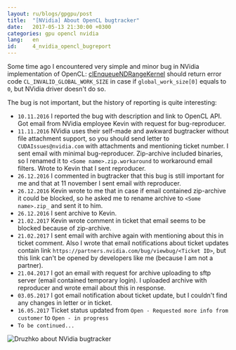 ```yaml
---
layout: ru/blogs/gpgpu/post
title:  "[NVidia] About OpenCL bugtracker"
date:   2017-05-13 21:30:00 +0300
categories: gpu opencl nvidia
lang:   en
id:     4_nvidia_opencl_bugreport
---
```


Some time ago I encountered very simple and minor bug in NVidia implementation of OpenCL: 
 [clEnqueueNDRangeKernel](https://www.khronos.org/registry/OpenCL/sdk/1.2/docs/man/xhtml/clEnqueueNDRangeKernel.html) should return error code
 ```CL_INVALID_GLOBAL_WORK_SIZE``` in case if ```global_work_size[0]``` equals to ```0```, but NVidia driver doesn't do so.
 
The bug is not important, but the history of reporting is quite interesting:

 - ```10.11.2016``` I reported the bug with description and link to OpenCL API. Got email from NVidia employee Kevin with request for bug-reproducer.
 - ```11.11.2016``` NVidia uses their self-made and awkward bugtracker without file attachment support, so you should send letter to ```CUDAIssues@nvidia.com``` with attachments and mentioning ticket number. I sent email with minimal bug-reproducer. Zip-archive included binaries, so I renamed it to ```<Some name>.zip.workaround``` to workaround email filters. Wrote to Kevin that I sent reproducer.  
 - ```26.12.2016``` I commented in bugtracker that this bug is still important for me and that at 11 november I sent email with reproducer.
 - ```26.12.2016``` Kevin wrote to me that in case if email contained zip-archive it could be blocked, so he asked me to rename archive to ```<Some name>.zip_``` and sent it to him.
 - ```26.12.2016``` I sent archive to Kevin.
 - ```21.02.2017``` Kevin wrote comment in ticket that email seems to be blocked because of zip-archive. 
 - ```21.02.2017``` I sent email with archive again with mentioning about this in ticket comment. Also I wrote that email notifications about ticket updates contain link ```https://partners.nvidia.com/bug/viewbug/<Ticket ID>```, but this link can't be opened by developers like me (because I am not a partner).
 - ```21.04.2017``` I got an email with request for archive uploading to sftp server (email contained temporary login). I uploaded archive with reproducer and wrote email about this in response.
 - ```03.05.2017``` I got email notification about ticket update, but I couldn't find any changes in letter or in ticket.
 - ```16.05.2017``` Ticket status updated from ```Open - Requested more info from customer``` to ```Open - in progress```
 - ```To be continued...```
 
![Druzhko about NVidia bugtracker](/static/2017/05/13/good_bugtracker_ru.jpg)
